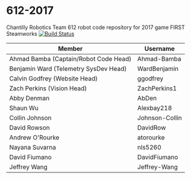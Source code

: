 # 612-2017
Chantilly Robotics Team 612 robot code repository for 2017 game FIRST Steamworks [![Build Status](https://travis-ci.org/Team612/612-2017.svg?branch=master)](https://travis-ci.org/Team612/612-2017)


|Member                                   |Username         |
|-----------------------------------------|-----------------|
|Ahmad Bamba (Captain/Robot Code Head)    |Ahmad-Bamba      |
|Benjamin Ward (Telemetry SysDev Head)    |WardBenjamin     |
|Calvin Godfrey (Website Head)            |ggodfrey         |
|Zach Perkins (Vision Head)               |ZachPerkins1     |
|Abby Denman                              |AbDen            |
|Shaun Wu                                 |Alexbay218       |
|Collin Johnson                           |Johnson-Collin   |
|David Rowson                             |DavidRow         |
|Andrew O'Rourke                          |atorourke        |
|Nayana Suvarna                           |nls5260          |
|David Fiumano                            |DavidFiumano     |
|Jeffrey Wang                             |Jeffrey-Wang     |
